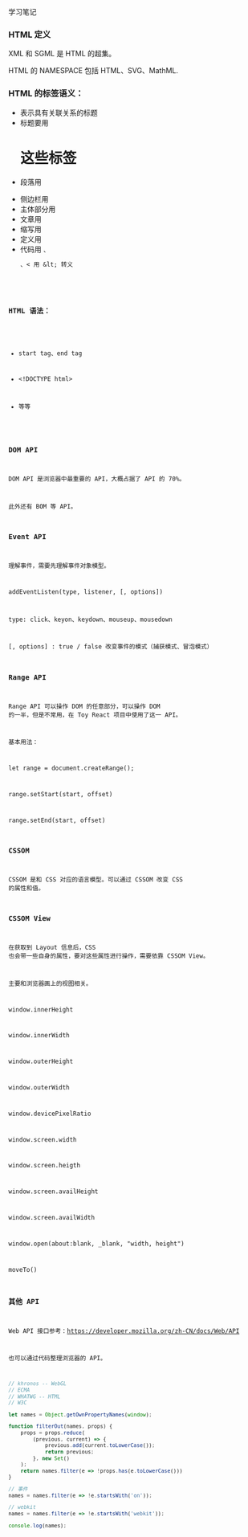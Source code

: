 学习笔记

### HTML 定义

XML 和 SGML 是 HTML 的超集。

HTML 的 NAMESPACE 包括 HTML、SVG、MathML.

### HTML 的标签语义：

- <hgroup> 表示具有关联关系的标题
- 标题要用 <h1> 这些标签
- 段落用 <p>
- 侧边栏用 <aside>
- 主体部分用 <main>
- 文章用 <article>
- 缩写用 <abbr>
- 定义用 <dfn>
- 代码用 <code>、<pre>、< 用 \&lt; 转义

### HTML 语法：

- start tag、end tag
- \<!DOCTYPE html>

- 等等

### DOM API

DOM API 是浏览器中最重要的 API，大概占据了 API 的 70%。

此外还有 BOM 等 API。

### Event API

理解事件，需要先理解事件对象模型。

addEventListen(type, listener, [, options])

type: click、keyon、keydown、mouseup、mousedown

[, options] : true / false 改变事件的模式（捕获模式、冒泡模式）

### Range API

Range API 可以操作 DOM 的任意部分，可以操作 DOM 的一半，但是不常用，在 Toy React 项目中使用了这一 API。

基本用法：

let range = document.createRange();

range.setStart(start, offset)

range.setEnd(start, offset)

### CSSOM

CSSOM 是和 CSS 对应的语言模型。可以通过 CSSOM 改变 CSS 的属性和值。

### CSSOM View

在获取到 Layout 信息后，CSS 也会带一些自身的属性，要对这些属性进行操作，需要依靠 CSSOM View。

主要和浏览器画上的视图相关。

window.innerHeight

window.innerWidth

window.outerHeight

window.outerWidth

window.devicePixelRatio

window.screen.width

window.screen.heigth

window.screen.availHeight

window.screen.availWidth

window.open(about:blank, _blank, "width, height")

moveTo()

### 其他 API

Web API 接口参考：https://developer.mozilla.org/zh-CN/docs/Web/API

也可以通过代码整理浏览器的 API。

```javascript
// khronos -- WebGL
// ECMA
// WHATWG -- HTML
// W3C

let names = Object.getOwnPropertyNames(window);

function filterOut(names, props) {
    props = props.reduce(
    	(previous, current) => {
            previous.add(current.toLowerCase());
            return previous;
        }, new Set()
    );
    return names.filter(e => !props.has(e.toLowerCase()))
}

// 事件
names = names.filter(e => !e.startsWith('on'));

// webkit
names = names.filter(e => !e.startsWith('webkit'));

console.log(names);
```

